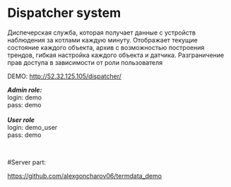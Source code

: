 # Dispatcher system

Диспечерская служба, которая получает данные с устройств наблюдения за котлами  каждую минуту.   Отображает текущие состояние каждого объекта, архив с возможностью построения трендов,  гибкая настройка каждого объекта и датчика. Разграничение прав доступа в зависимости от роли пользователя


DEMO: http://52.32.125.105/dispatcher/ <br/>

***Admin role:***<br/>
login: demo<br/>
pass: demo<br/>
<br/>
***User role***<br/>
login: demo_user<br/>
pass: demo<br/>

<br/>

#Server part:

https://github.com/alexgoncharov06/termdata_demo

